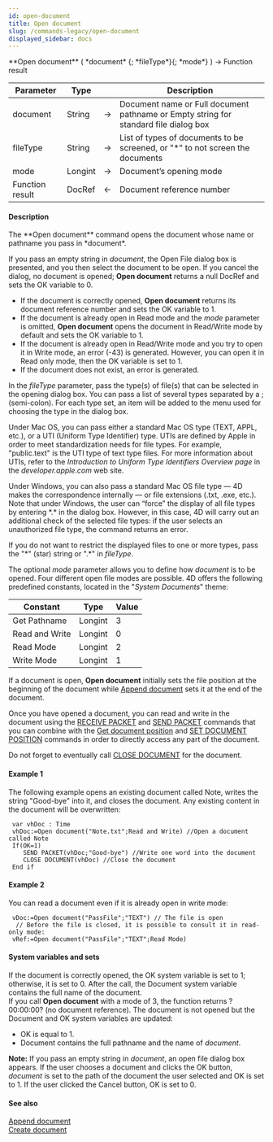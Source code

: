```yaml
---
id: open-document
title: Open document
slug: /commands-legacy/open-document
displayed_sidebar: docs
---
```


<!--REF #_command_.Open document.Syntax-->**Open document** ( *document* {; *fileType*}{; *mode*} ) -> Function result<!-- END REF-->
<!--REF #_command_.Open document.Params-->
| Parameter | Type |  | Description |
| --- | --- | --- | --- |
| document | String | &rarr; | Document name or Full document pathname or Empty string for standard file dialog box |
| fileType | String | &rarr; | List of types of documents to be screened, or "*" to not screen the documents |
| mode | Longint | &rarr; | Document’s opening mode |
| Function result | DocRef | &larr; | Document reference number |

<!-- END REF-->

#### Description 

<!--REF #_command_.Open document.Summary-->The **Open document** command opens the document whose name or pathname you pass in *document*.<!-- END REF--> 

If you pass an empty string in *document*, the Open File dialog box is presented, and you then select the document to be open. If you cancel the dialog, no document is opened; **Open document** returns a null DocRef and sets the OK variable to 0.

* If the document is correctly opened, **Open document** returns its document reference number and sets the OK variable to 1\.
* If the document is already open in Read mode and the *mode* parameter is omitted, **Open document** opens the document in Read/Write mode by default and sets the OK variable to 1.
* If the document is already open in Read/Write mode and you try to open it in Write mode, an error (-43) is generated. However, you can open it in Read only mode, then the OK variable is set to 1.
* If the document does not exist, an error is generated.

In the *fileType* parameter, pass the type(s) of file(s) that can be selected in the opening dialog box. You can pass a list of several types separated by a ; (semi-colon). For each type set, an item will be added to the menu used for choosing the type in the dialog box. 

Under Mac OS, you can pass either a standard Mac OS type (TEXT, APPL, etc.), or a UTI (Uniform Type Identifier) type. UTIs are defined by Apple in order to meet standardization needs for file types. For example, "public.text" is the UTI type of text type files. For more information about UTIs, refer to the *Introduction to Uniform Type Identifiers Overview page* in the *developer.apple.com* web site. 

Under Windows, you can also pass a standard Mac OS file type — 4D makes the correspondence internally — or file extensions (.txt, .exe, etc.). Note that under Windows, the user can “force” the display of all file types by entering \*.\* in the dialog box. However, in this case, 4D will carry out an additional check of the selected file types: if the user selects an unauthorized file type, the command returns an error. 

If you do not want to restrict the displayed files to one or more types, pass the "\*" (star) string or ".\*" in *fileType*. 

The optional *mode* parameter allows you to define how *document* is to be opened. Four different open file modes are possible. 4D offers the following predefined constants, located in the "*System Documents*" theme:

| Constant       | Type    | Value |
| -------------- | ------- | ----- |
| Get Pathname   | Longint | 3     |
| Read and Write | Longint | 0     |
| Read Mode      | Longint | 2     |
| Write Mode     | Longint | 1     |

If a document is open, **Open document** initially sets the file position at the beginning of the document while [Append document](append-document.md) sets it at the end of the document.

Once you have opened a document, you can read and write in the document using the [RECEIVE PACKET](receive-packet.md) and [SEND PACKET](send-packet.md) commands that you can combine with the [Get document position](get-document-position.md) and [SET DOCUMENT POSITION](set-document-position.md) commands in order to directly access any part of the document.

Do not forget to eventually call [CLOSE DOCUMENT](close-document.md) for the document.

#### Example 1 

The following example opens an existing document called Note, writes the string "Good-bye" into it, and closes the document. Any existing content in the document will be overwritten: 

```4d
 var vhDoc : Time
 vhDoc:=Open document("Note.txt";Read and Write) //Open a document called Note
 If(OK=1)
    SEND PACKET(vhDoc;"Good-bye") //Write one word into the document
    CLOSE DOCUMENT(vhDoc) //Close the document
 End if
```

#### Example 2 

You can read a document even if it is already open in write mode:

```4d
 vDoc:=Open document("PassFile";"TEXT") // The file is open
  // Before the file is closed, it is possible to consult it in read-only mode:
 vRef:=Open document("PassFile";"TEXT";Read Mode)
```

#### System variables and sets 

If the document is correctly opened, the OK system variable is set to 1; otherwise, it is set to 0\. After the call, the Document system variable contains the full name of the document.   
If you call **Open document** with a mode of 3, the function returns ?00:00:00? (no document reference). The document is not opened but the Document and OK system variables are updated:

* OK is equal to 1.
* Document contains the full pathname and the name of *document*.

**Note:** If you pass an empty string in *document*, an open file dialog box appears. If the user chooses a document and clicks the OK button, *document* is set to the path of the document the user selected and OK is set to 1\. If the user clicked the Cancel button, OK is set to 0.

#### See also 

[Append document](append-document.md)  
[Create document](create-document.md)  